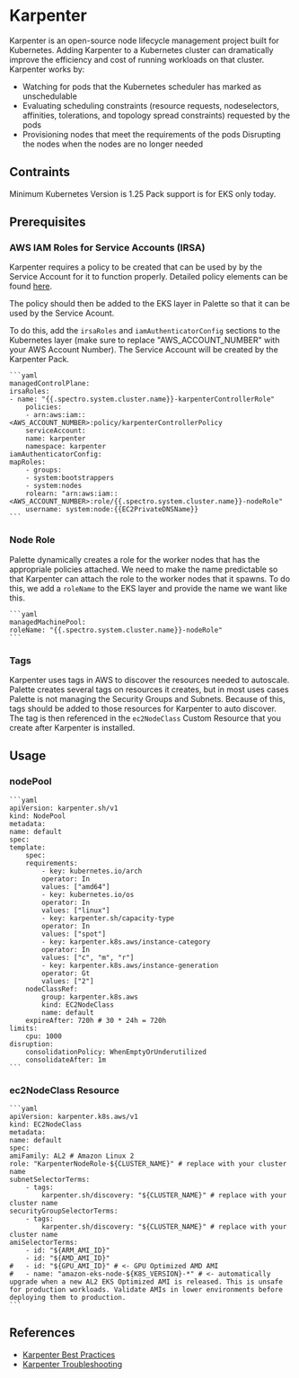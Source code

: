 # Karpenter

Karpenter is an open-source node lifecycle management project built for Kubernetes. Adding Karpenter to a Kubernetes cluster can dramatically improve the efficiency and cost of running workloads on that cluster. Karpenter works by:

* Watching for pods that the Kubernetes scheduler has marked as unschedulable
* Evaluating scheduling constraints (resource requests, nodeselectors, affinities, tolerations, and topology spread constraints) requested by the pods
* Provisioning nodes that meet the requirements of the pods
    Disrupting the nodes when the nodes are no longer needed

## Contraints

Minimum Kubernetes Version is 1.25
Pack support is for EKS only today.

## Prerequisites

### AWS IAM Roles for Service Accounts (IRSA)

Karpenter requires a policy to be created that can be used by by the Service Account for it to function properly.  Detailed policy elements can be found [here](https://karpenter.sh/docs/getting-started/migrating-from-cas/#create-iam-roles).

The policy should then be added to the EKS layer in Palette so that it can be used by the Service Acount.

To do this, add the `irsaRoles` and `iamAuthenticatorConfig` sections to the Kubernetes layer (make sure to replace "AWS_ACCOUNT_NUMBER" with your AWS Account Number).  The Service Account will be created by the Karpenter Pack.

    ```yaml
    managedControlPlane:
    irsaRoles:
    - name: "{{.spectro.system.cluster.name}}-karpenterControllerRole"
        policies:
        - arn:aws:iam::<AWS_ACCOUNT_NUMBER>:policy/karpenterControllerPolicy
        serviceAccount:
        name: karpenter
        namespace: karpenter
    iamAuthenticatorConfig:
    mapRoles:
        - groups:
        - system:bootstrappers
        - system:nodes
        rolearn: "arn:aws:iam::<AWS_ACCOUNT_NUMBER>:role/{{.spectro.system.cluster.name}}-nodeRole"
        username: system:node:{{EC2PrivateDNSName}}
    ```

### Node Role

Palette dynamically creates a role for the worker nodes that has the appropriale policies attached.  We need to make the name predictable so that Karpenter can attach the role to the worker nodes that it spawns.  To do this, we add a `roleName` to the EKS layer and provide the name we want like this.

    ```yaml
    managedMachinePool:
    roleName: "{{.spectro.system.cluster.name}}-nodeRole"
    ```

### Tags

Karpenter uses tags in AWS to discover the resources needed to autoscale.  Palette creates several tags on resources it creates, but in most uses cases Palette is not managing the Security Groups and Subnets.  Because of this, tags should be added to those resources for Karpenter to auto discover.  The tag is then referenced in the `ec2NodeClass` Custom Resource that you create after Karpenter is installed.

## Usage

### nodePool

    ```yaml
    apiVersion: karpenter.sh/v1
    kind: NodePool
    metadata:
    name: default
    spec:
    template:
        spec:
        requirements:
            - key: kubernetes.io/arch
            operator: In
            values: ["amd64"]
            - key: kubernetes.io/os
            operator: In
            values: ["linux"]
            - key: karpenter.sh/capacity-type
            operator: In
            values: ["spot"]
            - key: karpenter.k8s.aws/instance-category
            operator: In
            values: ["c", "m", "r"]
            - key: karpenter.k8s.aws/instance-generation
            operator: Gt
            values: ["2"]
        nodeClassRef:
            group: karpenter.k8s.aws
            kind: EC2NodeClass
            name: default
        expireAfter: 720h # 30 * 24h = 720h
    limits:
        cpu: 1000
    disruption:
        consolidationPolicy: WhenEmptyOrUnderutilized
        consolidateAfter: 1m
    ```

### ec2NodeClass Resource

    ```yaml
    apiVersion: karpenter.k8s.aws/v1
    kind: EC2NodeClass
    metadata:
    name: default
    spec:
    amiFamily: AL2 # Amazon Linux 2
    role: "KarpenterNodeRole-${CLUSTER_NAME}" # replace with your cluster name
    subnetSelectorTerms:
        - tags:
            karpenter.sh/discovery: "${CLUSTER_NAME}" # replace with your cluster name
    securityGroupSelectorTerms:
        - tags:
            karpenter.sh/discovery: "${CLUSTER_NAME}" # replace with your cluster name
    amiSelectorTerms:
        - id: "${ARM_AMI_ID}"
        - id: "${AMD_AMI_ID}"
    #   - id: "${GPU_AMI_ID}" # <- GPU Optimized AMD AMI 
    #   - name: "amazon-eks-node-${K8S_VERSION}-*" # <- automatically upgrade when a new AL2 EKS Optimized AMI is released. This is unsafe for production workloads. Validate AMIs in lower environments before deploying them to production.
    ```

## References

- [Karpenter Best Practices](https://aws.github.io/aws-eks-best-practices/karpenter/)
- [Karpenter Troubleshooting](https://karpenter.sh/docs/troubleshooting/)
